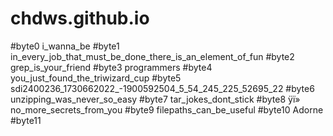 # chdws.github.io
#byte0 i_wanna_be
#byte1 in_every_job_that_must_be_done_there_is_an_element_of_fun
#byte2 grep_is_your_friend
#byte3 programmers
#byte4 you_just_found_the_triwizard_cup
#byte5 sdi2400236_1730662022_-1900592504_5_54_245_225_52695_22
#byte6 unzipping_was_never_so_easy
#byte7 tar_jokes_dont_stick
#byte8 ÿï» no_more_secrets_from_you
#byte9 filepaths_can_be_useful
#byte10 Adorne
#byte11 
